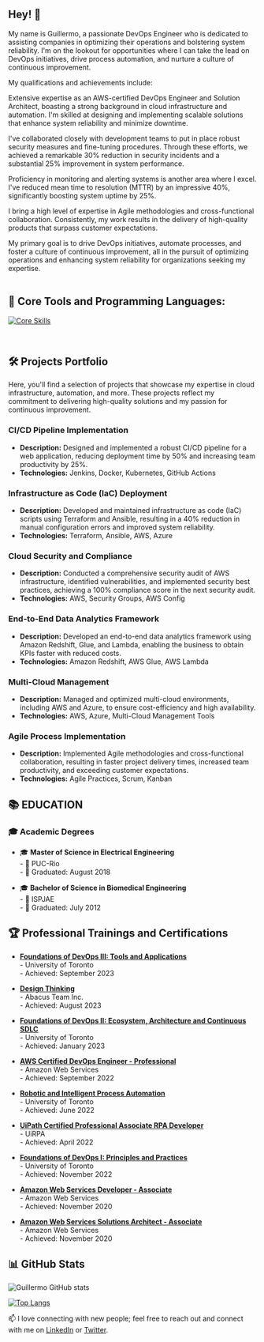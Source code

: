 ## Hey! 👋

My name is Guillermo, a passionate DevOps Engineer who is dedicated to assisting companies in optimizing their operations and bolstering system reliability. I'm on the lookout for opportunities where I can take the lead on DevOps initiatives, drive process automation, and nurture a culture of continuous improvement.

My qualifications and achievements include:

Extensive expertise as an AWS-certified DevOps Engineer and Solution Architect, boasting a strong background in cloud infrastructure and automation. I'm skilled at designing and implementing scalable solutions that enhance system reliability and minimize downtime.

I've collaborated closely with development teams to put in place robust security measures and fine-tuning procedures. Through these efforts, we achieved a remarkable 30% reduction in security incidents and a substantial 25% improvement in system performance.

Proficiency in monitoring and alerting systems is another area where I excel. I've reduced mean time to resolution (MTTR) by an impressive 40%, significantly boosting system uptime by 25%.

I bring a high level of expertise in Agile methodologies and cross-functional collaboration. Consistently, my work results in the delivery of high-quality products that surpass customer expectations.

My primary goal is to drive DevOps initiatives, automate processes, and foster a culture of continuous improvement, all in the pursuit of optimizing operations and enhancing system reliability for organizations seeking my expertise.
<br>
<br>

## 🔨 Core Tools and Programming Languages:
[![Core Skills](https://skillicons.dev/icons?i=aws,azure,gcp,py,java,cpp,js,nodejs,powershell,bash,docker,kubernetes,ai,tensorflow,pytorch,ansible,git,prometheus,grafana,jenkins,nginx,mysql,dynamodb,postgres,redis,linux,html,mongodb,maven&perline=15)](https://skillicons.dev)
<!--//  <a href="https://www.python.org" target="_blank"><img align="left" alt="Python" height="42px" src="https://www.python.org/static/img/python-logo-large.c36dccadd999.png?1576869008"></a>
<a href="https://gomirrors.org" target="_blank"><img align="left" alt="Golang" height="42px" src="/static/golang_icon.svg"></a>
<a href="https://www.javascript.com/" target="_blank"> <img align="left" alt="JavaScript" height ="42px" src="/static/js_icon.svg"> </a>
<a href="https://www.typescriptlang.org/" target="_blank"><img align="left" alt="Typescript" height="42px" src="/static/ts2_icon.svg"></a>
<a href="https://nodejs.org" target="_blank"><img align="left" alt="Node.js" height="42px" src="/static/nodejs_icon.svg"></a>
<a href="https://www.docker.com" target="_blank"><img align="left" alt="Docker" height="42px" src="https://www.docker.com/wp-content/uploads/2022/01/docker-logo-green_0.png"></a>
<a href="https://www.hyperledger.org/use/fabric" target="_blank"><img align="left" alt="Hyperledger Fabric" height ="42px" src="/static/fabric_icon.png"></a>
<a href="https://es.vuejs.org" target="_blank"><img align="left" alt="VueJS" height="42px" src="https://es.vuejs.org/images/logo.png"></a>
<a href="https://aws.amazon.com" target="_blank"><img align="left" alt="NuxtJS" height="42px" src="/static/aws_icon.png"></a>-->
<br>

## 🛠️ Projects Portfolio

Here, you'll find a selection of projects that showcase my expertise in cloud infrastructure, automation, and more. These projects reflect my commitment to delivering high-quality solutions and my passion for continuous improvement.

### CI/CD Pipeline Implementation
- **Description:** Designed and implemented a robust CI/CD pipeline for a web application, reducing deployment time by 50% and increasing team productivity by 25%.
- **Technologies:** Jenkins, Docker, Kubernetes, GitHub Actions
<!--// - [Repository Link](#) -->

### Infrastructure as Code (IaC) Deployment
- **Description:** Developed and maintained infrastructure as code (IaC) scripts using Terraform and Ansible, resulting in a 40% reduction in manual configuration errors and improved system reliability.
- **Technologies:** Terraform, Ansible, AWS, Azure

### Cloud Security and Compliance
- **Description:** Conducted a comprehensive security audit of AWS infrastructure, identified vulnerabilities, and implemented security best practices, achieving a 100% compliance score in the next security audit.
- **Technologies:** AWS, Security Groups, AWS Config

### End-to-End Data Analytics Framework
- **Description:** Developed an end-to-end data analytics framework using Amazon Redshift, Glue, and Lambda, enabling the business to obtain KPIs faster with reduced costs.
- **Technologies:** Amazon Redshift, AWS Glue, AWS Lambda

### Multi-Cloud Management
- **Description:** Managed and optimized multi-cloud environments, including AWS and Azure, to ensure cost-efficiency and high availability.
- **Technologies:** AWS, Azure, Multi-Cloud Management Tools

### Agile Process Implementation
- **Description:** Implemented Agile methodologies and cross-functional collaboration, resulting in faster project delivery times, increased team productivity, and exceeding customer expectations.
- **Technologies:** Agile Practices, Scrum, Kanban

<!--//  I'm passionate about DevOps and continuously seek ways to enhance system reliability, reduce downtime, and streamline processes. Feel free to explore these projects to get a sense of my skills and capabilities. If you have any questions or would like to collaborate, please reach out to me at [your@email.com].-->

## 📚 EDUCATION

### 🎓 Academic Degrees
- 🎓 **Master of Science in Electrical Engineering**<br> - 🏫 PUC-Rio <br> - 📅 Graduated: August 2018

- 🎓 **Bachelor of Science in Biomedical Engineering**<br> - 🏫 ISPJAE <br> - 📅 Graduated: July 2012

<!--//  TODO - add links to the trainings and certifications-->
## 🏆 Professional Trainings and Certifications

- **[Foundations of DevOps III: Tools and Applications]()**<br>  - University of Toronto<br>  - Achieved: September 2023

- **[Design Thinking]()**<br>  - Abacus Team Inc.<br>  - Achieved: August 2023

- **[Foundations of DevOps II: Ecosystem, Architecture and Continuous SDLC](https://micro-credential.learn.utoronto.ca/check/B4F21BBB6C00C4487BEA3E3453B14C0A6A0D520602F9CA6FB9ED6822E0523328QWprSlZxblAwNUlZak5wNGI4VlI0TWxTalY3RUpYbm42ZHd1TkhSVXNFU0RDUGky)**<br>  - University of Toronto<br>  - Achieved: January  2023

- **[AWS Certified DevOps Engineer - Professional](https://www.credly.com/badges/82d617bf-9f5c-41eb-a824-7dccf0abc1fd/public_url)**<br>  - Amazon Web Services<br>  - Achieved: September 2022

- **[Robotic and Intelligent Process Automation](https://www.credly.com/badges/8f358834-d87d-4cc8-a2a6-d0c3c3e59839/public_url)**<br>  - University of Toronto<br>  - Achieved: June 2022

- **[UiPath Certified Professional Associate RPA Developer](https://credentials.uipath.com/c36bb510-00bd-4ebe-8f7f-9c5f90f1694c#gs.5qv1xz)**<br>  - UiRPA<br>  - Achieved: April 2022

- **[Foundations of DevOps I: Principles and Practices](https://micro-credential.learn.utoronto.ca/check/E64DD02253BB6E9867DA9A2D5CCED979F57B87E1D7C60B142FC25C0A45DCF850Z3gxdXltMld2MnpsRUhoTU1BT2ttQ0ZIWnk3a010cHQvMDVUUTNVME9qdyt6Um1L)**<br>  - University of Toronto<br>  - Achieved: November 2022

- **[Amazon Web Services Developer - Associate](https://www.credly.com/badges/b72624c2-90f9-4fa2-831b-70c67b73e847/public_url)**<br>  - Amazon Web Services<br>  - Achieved: November 2020

- **[Amazon Web Services Solutions Architect - Associate](https://www.credly.com/badges/17dedb1b-3245-4876-adf7-1eaabafb0b48/public_url)**<br>  - Amazon Web Services<br>  - Achieved: November 2020


<!--//  TODO - summarize key skills
### Skills

* **Languages**: English, French, Portuguese and Spanish
* **Programming**: Bash, Python, PowerShell, Java, JS, C/C++, Matlab, R, NodeJS, AWS CDK, AWS SDK
* **Web Tech**: HTML, XML, JSON, YAML, Tomcat, Nginx
* **Observability**: MS SQL Server, MySQL, Oracle, DynamoDB, MongoDB, PostgreSQL, Redis
* **OS/Platforms**: AWS, Azure, Windows/Windows Server, UNIX (CentOS/RedHat, Ubuntu, Debian)
* **Security**: OWASP, Falco, TDIR, Okta, Check Point Firewall, iboss
* **NetSysAdmin**: AD, LAN/WAN, TCP/IP, TLS, Okta, iboss, Check Point Firewall,  Cisco Meraki,  MDM (Jamf Pro)
* **CI/CD Tools**: Jira/Confluence, Git, Maven, Junit, Terraform, Ansible, Docker, K8, Jenkins, ELK, CodeDeploy, Kustomize, Flux
<!--//  **Core Competencies**: Agile, GitOps, DataOps, AIOps, DevSecOps, MLOps, IaC, Configuration Management, IaaS-->

## 📊 GitHub Stats

![Guillermo GitHub stats](https://github-readme-stats.vercel.app/api?username=gedomech&count_private=true&show_icons=true&theme=dark&title_color=00BB2D&hide=stars,prs,issues,contribs)

[![Top Langs](https://github-readme-stats.vercel.app/api/top-langs/?username=gedomech&layout=compact&langs_count=5&hide=html,css,makefile&count_private=true&show_icons=true&theme=dark&title_color=00BB2D)](https://github.com/anuraghazra/github-readme-stats)


<!--![Your GitHub Stats](https://github-readme-stats.vercel.app/api?username=gedomech&show_icons=true)


## 📝 Latest Blog Posts

- [Blog Post 1 Title](URL to Blog Post 1)
- [Blog Post 2 Title](URL to Blog Post 2)

<!--// TODO - tailor with AWS projects
## 🛠️ My Projects

- [Project 1](URL to Project 1)
- [Project 2](URL to Project 2)
- [Project 3](URL to Project 3)-->


 📫 I love connecting with new people; feel free to reach out and connect with me on [LinkedIn](https://www.linkedin.com/in/gedomech/) or [Twitter](https://twitter.com/gedomech). 


<!--
**gedomech/gedomech** is a ✨ _special_ ✨ repository because its `README.md` (this file) appears on your GitHub profile.

Here are some ideas to get you started:

- 🔭 I’m currently working on ...
- 🌱 I’m currently learning ...
- 👯 I’m looking to collaborate on ...
- 🤔 I’m looking for help with ...
- 💬 Ask me about ...
- 📫 How to reach me: ...
- 😄 Pronouns: ...
- ⚡ Fun fact: ...
-->
